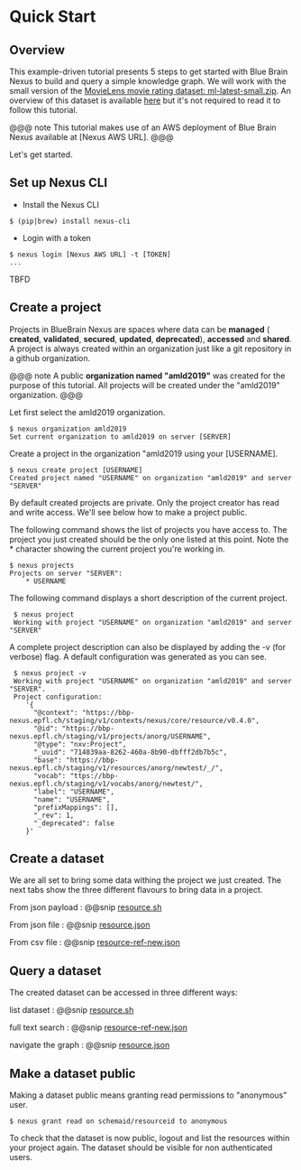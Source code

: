 
# Quick Start


## Overview

This example-driven tutorial presents 5 steps to get started with Blue Brain Nexus to build and query a simple knowledge graph.
We will work with the small version of the [MovieLens movie rating dataset: ml-latest-small.zip](https://grouplens.org/datasets/movielens/latest/).
An overview of this dataset is available [here]() but it's not required to read it to follow this tutorial.

@@@ note
This tutorial makes use of an AWS deployment of Blue Brain Nexus available at [Nexus AWS URL].
@@@

Let's get started.

## Set up Nexus CLI

* Install the Nexus CLI

```shell
$ (pip|brew) install nexus-cli
```

* Login with a token

```shell
$ nexus login [Nexus AWS URL] -t [TOKEN]
...
```

TBFD

## Create a project

Projects in BlueBrain Nexus are spaces where data can be **managed** ( **created**, **validated**, **secured**, **updated**, **deprecated**), **accessed** and **shared**.
A project is always created within an organization just like a git repository in a github organization.

@@@ note
A public **organization named "amld2019"** was created for the purpose of this tutorial. All projects will be created under the "amld2019" organization.
@@@

Let first select the amld2019 organization.

```shell
$ nexus organization amld2019
Set current organization to amld2019 on server [SERVER]
```

Create a project in the organization "amld2019 using your [USERNAME].

```shell
$ nexus create project [USERNAME]
Created project named "USERNAME" on organization "amld2019" and server "SERVER"
```

By default created projects are private. Only the project creator has read and write access. We'll see below how to make a project public.

The following command shows the list of projects you have access to. The project you just created should be the only one listed at this point.
Note the * character showing the current project you're working in.


```shell
$ nexus projects
Projects on server "SERVER":
    * USERNAME
```

The following command displays a short description of the current project.

```shell
 $ nexus project
 Working with project "USERNAME" on organization "amld2019" and server "SERVER"
```

A complete project description can also be displayed by adding the -v (for verbose) flag. A default configuration was generated as you can see.

```shell
 $ nexus project -v
 Working with project "USERNAME" on organization "amld2019" and server "SERVER".
 Project configuration:
    '{
      "@context": "https://bbp-nexus.epfl.ch/staging/v1/contexts/nexus/core/resource/v0.4.0",
      "@id": "https://bbp-nexus.epfl.ch/staging/v1/projects/anorg/USERNAME",
      "@type": "nxv:Project",
      "_uuid": "714839aa-8262-460a-8b90-dbfff2db7b5c",
      "base": "https://bbp-nexus.epfl.ch/staging/v1/resources/anorg/newtest/_/",
      "vocab": "ttps://bbp-nexus.epfl.ch/staging/v1/vocabs/anorg/newtest/",
      "label": "USERNAME",
      "name": "USERNAME",
      "prefixMappings": [],
      "_rev": 1,
      "_deprecated": false
    }'
```


## Create a dataset

We are all set to bring some data withing the project we just created. The next tabs show the three different flavours to bring data in a project.

From json payload
:   @@snip [resource.sh](../assets/create_from_json.sh)

From json file
:   @@snip [resource.json](../assets/create_json_from_file.sh)

From csv file
:   @@snip [resource-ref-new.json](../assets/create_csv_from_file.sh)




## Query a dataset

The created dataset can be accessed in three different ways:

list dataset
:   @@snip [resource.sh](../assets/list_dataset.sh)

full text search
:   @@snip [resource-ref-new.json](../assets/elasticsearch.sh)

navigate the graph
:   @@snip [resource.json](../assets/sparql.sh)


## Make a dataset public

Making a dataset public means granting read permissions to "anonymous" user.

```shell
$ nexus grant read on schemaid/resourceid to anonymous
```

To check that the dataset is now public, logout and list the resources within your project again. The dataset should be visible for non authenticated users.